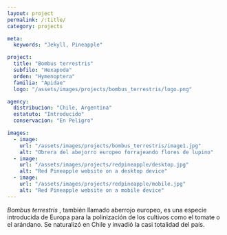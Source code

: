 ```yaml
---
layout: project
permalink: /:title/
category: projects

meta:
  keywords: "Jekyll, Pineapple"

project:
  title: "Bombus terrestris"
  subfilo: "Hexapoda"
  orden: "Hymenoptera"
  familia: "Apidae"
  logo: "/assets/images/projects/bombus_terrestris/logo.png"

agency:
  distribucion: "Chile, Argentina"
  estatuto: "Introducido"
  conservacion: "En Peligro"

images:
  - image:
    url: "/assets/images/projects/bombus_terrestris/image1.jpg"
    alt: "Obrera del abejorro europeo forrajeando flores de lupino"
  - image:
    url: "/assets/images/projects/redpineapple/desktop.jpg"
    alt: "Red Pineapple website on a desktop device"
  - image:
    url: "/assets/images/projects/redpineapple/mobile.jpg"
    alt: "Red Pineapple website on a mobile device"
---
```

<p><i>Bombus terrestris </i>, también llamado aberrojo europeo, es una especie introducida de Europa para la polinización de los cultivos como el tomate o el arándano. Se naturalizó en Chile y invadió la casi totalidad del país. </p>
